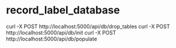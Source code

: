# record_label_database

curl -X POST http://localhost:5000/api/db/drop_tables
curl -X POST http://localhost:5000/api/db/init
curl -X POST http://localhost:5000/api/db/populate